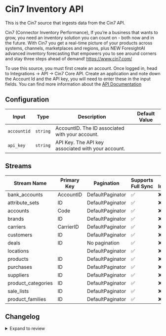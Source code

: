 # Cin7 Inventory API
This is the Cin7 source that ingests data from the Cin7 API.

Cin7 (Connector Inventory Performance), If you’re a business that wants to grow, you need an inventory solution you can count on - both now and in the future. With Cin7 you get a real-time picture of your products across systems, channels, marketplaces and regions, plus NEW ForesightAI advanced inventory forecasting that empowers you to see around corners and stay three steps ahead of demand! https://www.cin7.com/

To use this source, you must first create an account. Once logged in, head to Integrations -&gt; API -&gt; Cin7 Core API.
Create an application and note down the Account Id and the API key, you will need to enter these in the input fields. You can find more information about the [API Documentation](https://dearinventory.docs.apiary.io/#reference)


## Configuration

| Input | Type | Description | Default Value |
|-------|------|-------------|---------------|
| `accountid` | `string` | AccountID. The ID associated with your account. |  |
| `api_key` | `string` | API Key. The API key associated with your account. |  |

## Streams
| Stream Name | Primary Key | Pagination | Supports Full Sync | Supports Incremental |
|-------------|-------------|------------|---------------------|----------------------|
| bank_accounts | AccountID | DefaultPaginator | ✅ |  ❌  |
| attribute_sets | ID | DefaultPaginator | ✅ |  ❌  |
| accounts | Code | DefaultPaginator | ✅ |  ❌  |
| brands | ID | DefaultPaginator | ✅ |  ❌  |
| carriers | CarrierID | DefaultPaginator | ✅ |  ❌  |
| customers | ID | DefaultPaginator | ✅ |  ❌  |
| deals | ID | No pagination | ✅ |  ❌  |
| locations |  | DefaultPaginator | ✅ |  ❌  |
| products | ID | DefaultPaginator | ✅ |  ❌  |
| purchases | ID | DefaultPaginator | ✅ |  ❌  |
| suppliers | ID | DefaultPaginator | ✅ |  ❌  |
| product_categories | ID | DefaultPaginator | ✅ |  ❌  |
| sale_lists | ID | DefaultPaginator | ✅ |  ❌  |
| product_families | ID | DefaultPaginator | ✅ |  ❌  |

## Changelog

<details>
  <summary>Expand to review</summary>

| Version          | Date              | Pull Request | Subject        |
|------------------|-------------------|--------------|----------------|
| 0.3.17 | 2025-09-09 | [65767](https://github.com/airbytehq/airbyte/pull/65767) | Update dependencies |
| 0.3.16 | 2025-08-22 | [PR_NUMBER] | Add RequiredBy field and enhance datetime support |
| 0.3.15 | 2025-08-23 | [65248](https://github.com/airbytehq/airbyte/pull/65248) | Update dependencies |
| 0.3.14 | 2025-08-14 | [64942](https://github.com/airbytehq/airbyte/pull/64942) | Fix docker image entrypoint for platform syncs |
| 0.3.13 | 2025-08-08 | [64118](https://github.com/airbytehq/airbyte/pull/64118) | Fix product_availability primary key to support multi-location inventory tracking by using composite key [ID, Location] instead of just [ID] |
| 0.3.12 | 2025-08-09 | [64712](https://github.com/airbytehq/airbyte/pull/64712) | Update dependencies |
| 0.3.11 | 2025-08-02 | [64396](https://github.com/airbytehq/airbyte/pull/64396) | Update dependencies |
| 0.3.10 | 2025-07-26 | [64046](https://github.com/airbytehq/airbyte/pull/64046) | Update dependencies |
| 0.3.9 | 2025-07-19 | [63536](https://github.com/airbytehq/airbyte/pull/63536) | Update dependencies |
| 0.3.8 | 2025-07-12 | [62997](https://github.com/airbytehq/airbyte/pull/62997) | Update dependencies |
| 0.3.7 | 2025-07-05 | [62760](https://github.com/airbytehq/airbyte/pull/62760) | Update dependencies |
| 0.3.6 | 2025-06-28 | [62305](https://github.com/airbytehq/airbyte/pull/62305) | Update dependencies |
| 0.3.5 | 2025-06-22 | [61988](https://github.com/airbytehq/airbyte/pull/61988) | Update dependencies |
| 0.3.4 | 2025-06-14 | [61252](https://github.com/airbytehq/airbyte/pull/61252) | Update dependencies |
| 0.3.3 | 2025-05-24 | [60378](https://github.com/airbytehq/airbyte/pull/60378) | Update dependencies |
| 0.3.2 | 2025-05-10 | [59985](https://github.com/airbytehq/airbyte/pull/59985) | Update dependencies |
| 0.3.1 | 2025-05-03 | [59392](https://github.com/airbytehq/airbyte/pull/59392) | Update dependencies |
| 0.3.0 | 2025-04-28 | [58631](https://github.com/airbytehq/airbyte/pull/58631) | add  stream |
| 0.2.3 | 2025-04-26 | [58885](https://github.com/airbytehq/airbyte/pull/58885) | Update dependencies |
| 0.2.2 | 2025-04-19 | [58350](https://github.com/airbytehq/airbyte/pull/58350) | Update dependencies |
| 0.2.1 | 2025-04-12 | [57816](https://github.com/airbytehq/airbyte/pull/57816) | Update dependencies |
| 0.2.0 | 2025-04-07 | [56931](https://github.com/airbytehq/airbyte/pull/56931) | removed incremental from unordered streams |
| 0.1.2 | 2025-04-05 | [57183](https://github.com/airbytehq/airbyte/pull/57183) | Update dependencies |
| 0.1.1 | 2025-03-29 | [56590](https://github.com/airbytehq/airbyte/pull/56590) | Update dependencies |
| 0.1.0 | 2025-03-27 | [56429](https://github.com/airbytehq/airbyte/pull/56429) | refactor connector, add backoff and fix endpoints |
| 0.0.16 | 2025-03-22 | [56121](https://github.com/airbytehq/airbyte/pull/56121) | Update dependencies |
| 0.0.15 | 2025-03-08 | [55421](https://github.com/airbytehq/airbyte/pull/55421) | Update dependencies |
| 0.0.14 | 2025-03-01 | [54886](https://github.com/airbytehq/airbyte/pull/54886) | Update dependencies |
| 0.0.13 | 2025-02-22 | [54257](https://github.com/airbytehq/airbyte/pull/54257) | Update dependencies |
| 0.0.12 | 2025-02-15 | [53934](https://github.com/airbytehq/airbyte/pull/53934) | Update dependencies |
| 0.0.11 | 2025-02-08 | [53393](https://github.com/airbytehq/airbyte/pull/53393) | Update dependencies |
| 0.0.10 | 2025-02-01 | [52880](https://github.com/airbytehq/airbyte/pull/52880) | Update dependencies |
| 0.0.9 | 2025-01-25 | [52177](https://github.com/airbytehq/airbyte/pull/52177) | Update dependencies |
| 0.0.8 | 2025-01-18 | [51718](https://github.com/airbytehq/airbyte/pull/51718) | Update dependencies |
| 0.0.7 | 2025-01-11 | [51227](https://github.com/airbytehq/airbyte/pull/51227) | Update dependencies |
| 0.0.6 | 2024-12-28 | [50466](https://github.com/airbytehq/airbyte/pull/50466) | Update dependencies |
| 0.0.5 | 2024-12-21 | [50191](https://github.com/airbytehq/airbyte/pull/50191) | Update dependencies |
| 0.0.4 | 2024-12-14 | [49576](https://github.com/airbytehq/airbyte/pull/49576) | Update dependencies |
| 0.0.3 | 2024-12-12 | [49284](https://github.com/airbytehq/airbyte/pull/49284) | Update dependencies |
| 0.0.2 | 2024-12-11 | [48950](https://github.com/airbytehq/airbyte/pull/48950) | Starting with this version, the Docker image is now rootless. Please note that this and future versions will not be compatible with Airbyte versions earlier than 0.64 |
| 0.0.1 | 2024-10-30 | | Initial release by [@aazam-gh](https://github.com/aazam-gh) via Connector Builder |

</details>
